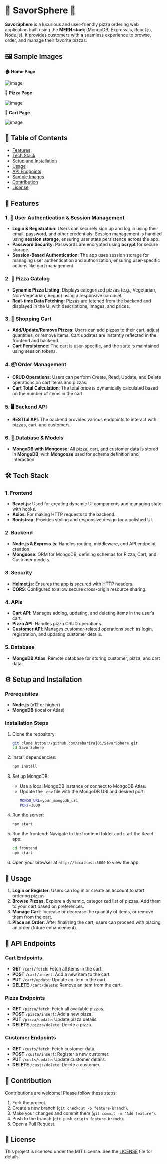 # 🍕 SavorSphere 🍕  
**SavorSphere** is a luxurious and user-friendly pizza ordering web application built using the **MERN stack** (MongoDB, Express.js, React.js, Node.js). It provides customers with a seamless experience to browse, order, and manage their favorite pizzas.

## 🖼 Sample Images
**🏠 Home Page**

![image](https://github.com/user-attachments/assets/6f68f8bf-1755-4f6f-ba20-69526b98fbf5)

**🍕 Pizza Page**

![image](https://github.com/user-attachments/assets/5e2849f4-a308-4db3-8d09-3ef7e0ecfbd2)

**🛒 Cart Page**

![image](https://github.com/user-attachments/assets/17a6389c-ecec-46ae-aa58-e89ead104d07)


## 📑 Table of Contents
- [Features](#-features)
- [Tech Stack](#-tech-stack)
- [Setup and Installation](#️-setup-and-installation)
- [Usage](#-usage)
- [API Endpoints](#-api-endpoints)
- [Sample Images](#-sample-images)
- [Contribution](#-contribution)
- [License](#-license)

## 🎯 Features
### 1. **🔐 User Authentication & Session Management**
- **Login & Registration**: Users can securely sign up and log in using their email, password, and other credentials. Session management is handled using **session storage**, ensuring user state persistence across the app.
- **Password Security**: Passwords are encrypted using **bcrypt** for secure storage.
- **Session-Based Authentication**: The app uses session storage for managing user authentication and authorization, ensuring user-specific actions like cart management.

### 2. **🍕 Pizza Catalog**
- **Dynamic Pizza Listing**: Displays categorized pizzas (e.g., Vegetarian, Non-Vegetarian, Vegan) using a responsive carousel.
- **Real-time Data Fetching**: Pizzas are fetched from the backend and displayed in the UI with descriptions, images, and prices.

### 3. **🛒 Shopping Cart**
- **Add/Update/Remove Pizzas**: Users can add pizzas to their cart, adjust quantities, or remove items. Cart updates are instantly reflected in the frontend and backend.
- **Cart Persistence**: The cart is user-specific, and the state is maintained using session tokens.

### 4. **📦 Order Management**
- **CRUD Operations**: Users can perform Create, Read, Update, and Delete operations on cart items and pizzas.
- **Cart Total Calculation**: The total price is dynamically calculated based on the number of items in the cart.

### 5. **🖥 Backend API**
- **RESTful API**: The backend provides various endpoints to interact with pizzas, cart, and customers.

### 6. **📂 Database & Models**
- **MongoDB with Mongoose**: All pizza, cart, and customer data is stored in **MongoDB**, with **Mongoose** used for schema definition and interaction.

## 🛠 Tech Stack
### 1. **Frontend**
- **React.js**: Used for creating dynamic UI components and managing state with hooks.
- **Axios**: For making HTTP requests to the backend.
- **Bootstrap**: Provides styling and responsive design for a polished UI.

### 2. **Backend**
- **Node.js & Express.js**: Handles routing, middleware, and API endpoint creation.
- **Mongoose**: ORM for MongoDB, defining schemas for Pizza, Cart, and Customer models.

### 3. **Security**
- **Helmet.js**: Ensures the app is secured with HTTP headers.
- **CORS**: Configured to allow secure cross-origin resource sharing.

### 4. **APIs**
- **Cart API**: Manages adding, updating, and deleting items in the user’s cart.
- **Pizza API**: Handles pizza CRUD operations.
- **Customer API**: Manages customer-related operations such as login, registration, and updating customer details.

### 5. **Database**
- **MongoDB Atlas**: Remote database for storing customer, pizza, and cart data.

## ⚙️ Setup and Installation
### Prerequisites
- **Node.js** (v12 or higher)
- **MongoDB** (local or Atlas)

### Installation Steps
1. Clone the repository:
    ```bash
    git clone https://github.com/sabariraj01/SavorSphere.git
    cd SavorSphere
    ```

2. Install dependencies:
    ```bash
    npm install
    ```

3. Set up MongoDB:
   - Use a local MongoDB instance or connect to MongoDB Atlas.
   - Update the `.env` file with the MongoDB URI and desired port:
     ```bash
     MONGO_URL=your_mongodb_uri
     PORT=3000
     ```

4. Run the server:
    ```bash
    npm start
    ```

5. Run the frontend:
    Navigate to the frontend folder and start the React app:
    ```bash
    cd frontend
    npm start
    ```

6. Open your browser at `http://localhost:3000` to view the app.

## 🚀 Usage
1. **Login or Register**: Users can log in or create an account to start ordering pizzas.
2. **Browse Pizzas**: Explore a dynamic, categorized list of pizzas. Add them to your cart based on preferences.
3. **Manage Cart**: Increase or decrease the quantity of items, or remove them from the cart.
4. **Place an Order**: After finalizing the cart, users can proceed with placing an order (future enhancement).

## 📡 API Endpoints

### Cart Endpoints
- **GET** `/cart/fetch`: Fetch all items in the cart.
- **POST** `/cart/insert`: Add a new item to the cart.
- **PUT** `/cart/update`: Update an item in the cart.
- **DELETE** `/cart/delete`: Remove an item from the cart.

### Pizza Endpoints
- **GET** `/pizza/fetch`: Fetch all available pizzas.
- **POST** `/pizza/insert`: Add a new pizza.
- **PUT** `/pizza/update`: Update pizza details.
- **DELETE** `/pizza/delete`: Delete a pizza.

### Customer Endpoints
- **GET** `/custs/fetch`: Fetch customer data.
- **POST** `/custs/insert`: Register a new customer.
- **PUT** `/custs/update`: Update customer details.
- **DELETE** `/custs/delete`: Delete a customer.



## 🤝 Contribution
Contributions are welcome! Please follow these steps:
1. Fork the project.
2. Create a new branch (`git checkout -b feature-branch`).
3. Make your changes and commit them (`git commit -m 'Add feature'`).
4. Push to the branch (`git push origin feature-branch`).
5. Open a Pull Request.

## 📄 License
This project is licensed under the MIT License. See the [LICENSE](LICENSE) file for details.
